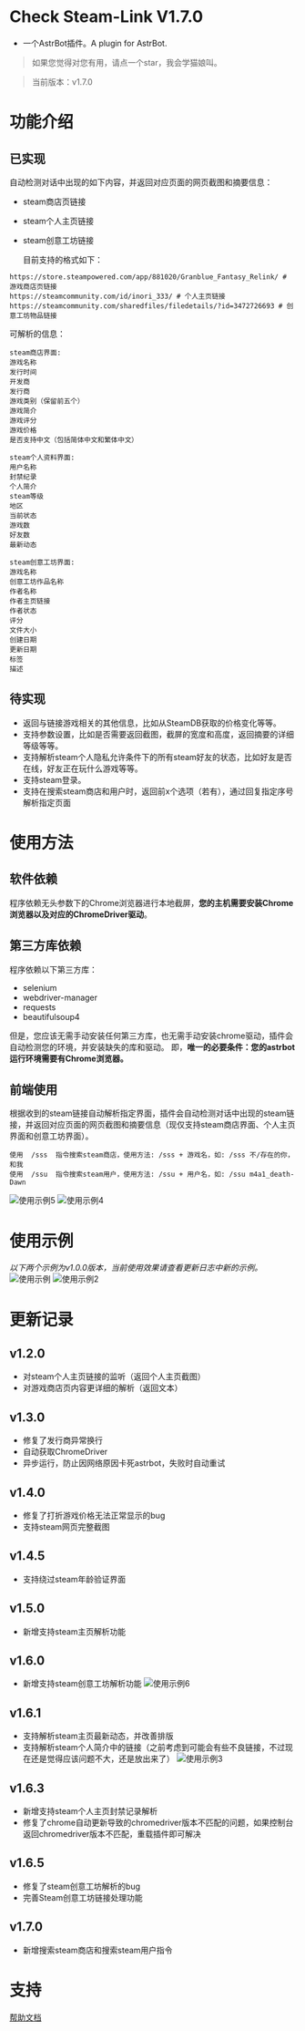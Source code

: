 
# Check Steam-Link V1.7.0

+ 一个AstrBot插件。A plugin for AstrBot.
> 如果您觉得对您有用，请点一个star，我会学猫娘叫。

> 当前版本：v1.7.0

# 功能介绍
## 已实现
自动检测对话中出现的如下内容，并返回对应页面的网页截图和摘要信息：
- steam商店页链接
- steam个人主页链接
- steam创意工坊链接

  目前支持的格式如下：
```
https://store.steampowered.com/app/881020/Granblue_Fantasy_Relink/ # 游戏商店页链接
https://steamcommunity.com/id/inori_333/ # 个人主页链接
https://steamcommunity.com/sharedfiles/filedetails/?id=3472726693 # 创意工坊物品链接
```
可解析的信息：
```
steam商店界面:
游戏名称
发行时间
开发商
发行商
游戏类别（保留前五个）
游戏简介
游戏评分
游戏价格
是否支持中文（包括简体中文和繁体中文）

steam个人资料界面:
用户名称
封禁纪录
个人简介
steam等级
地区
当前状态
游戏数
好友数
最新动态

steam创意工坊界面:
游戏名称
创意工坊作品名称
作者名称
作者主页链接
作者状态
评分
文件大小
创建日期
更新日期
标签
描述
```
## 待实现
- 返回与链接游戏相关的其他信息，比如从SteamDB获取的价格变化等等。
- 支持参数设置，比如是否需要返回截图，截屏的宽度和高度，返回摘要的详细等级等等。
- 支持解析steam个人隐私允许条件下的所有steam好友的状态，比如好友是否在线，好友正在玩什么游戏等等。
- 支持steam登录。
- 支持在搜索steam商店和用户时，返回前x个选项（若有），通过回复指定序号解析指定页面

# 使用方法
## 软件依赖
程序依赖无头参数下的Chrome浏览器进行本地截屏，**您的主机需要安装Chrome浏览器以及对应的ChromeDriver驱动**。
## 第三方库依赖
程序依赖以下第三方库：
- selenium
- webdriver-manager
- requests
- beautifulsoup4

但是，您应该无需手动安装任何第三方库，也无需手动安装chrome驱动，插件会自动检测您的环境，并安装缺失的库和驱动。
即，**唯一的必要条件：您的astrbot运行环境需要有Chrome浏览器。**

## 前端使用
根据收到的steam链接自动解析指定界面，插件会自动检测对话中出现的steam链接，并返回对应页面的网页截图和摘要信息（现仅支持steam商店界面、个人主页界面和创意工坊界面）。
```
使用  /sss  指令搜索steam商店，使用方法: /sss + 游戏名，如: /sss 不/存在的你，和我
使用  /ssu  指令搜索steam用户，使用方法: /ssu + 用户名，如: /ssu m4a1_death-Dawn
```

![使用示例5](sample5.png)
![使用示例4](sample4.png)

# 使用示例
_以下两个示例为v1.0.0版本，当前使用效果请查看更新日志中新的示例。_
![使用示例](sample.png)
![使用示例2](sample2.png)


# 更新记录
## v1.2.0
+ 对steam个人主页链接的监听（返回个人主页截图）
+ 对游戏商店页内容更详细的解析（返回文本）

## v1.3.0
+ 修复了发行商异常换行
+ 自动获取ChromeDriver
+ 异步运行，防止因网络原因卡死astrbot，失败时自动重试

## v1.4.0
+ 修复了打折游戏价格无法正常显示的bug
+ 支持steam网页完整截图

## v1.4.5
+ 支持绕过steam年龄验证界面

## v1.5.0
+ 新增支持steam主页解析功能

## v1.6.0
+ 新增支持steam创意工坊解析功能
![使用示例6](sample6.png)

## v1.6.1
+ 支持解析steam主页最新动态，并改善排版
+ 支持解析steam个人简介中的链接（之前考虑到可能会有些不良链接，不过现在还是觉得应该问题不大，还是放出来了）
![使用示例3](sample3.png)

## v1.6.3
+ 新增支持steam个人主页封禁记录解析
+ 修复了chrome自动更新导致的chromedriver版本不匹配的问题，如果控制台返回chromedriver版本不匹配，重载插件即可解决

## v1.6.5
+ 修复了steam创意工坊解析的bug
+ 完善Steam创意工坊链接处理功能

## v1.7.0
+ 新增搜索steam商店和搜索steam用户指令


# 支持
[帮助文档](https://github.com/inori-3333/astrbot_plugin_steamshot)
